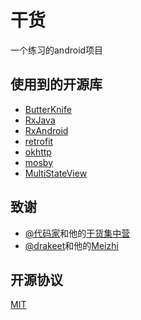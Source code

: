 # 干货
一个练习的android项目


## 使用到的开源库

- [ButterKnife](https://github.com/JakeWharton/butterknife)
- [RxJava](https://github.com/ReactiveX/RxJava )
- [RxAndroid](https://github.com/ReactiveX/RxAndroid )
- [retrofit](https://github.com/square/retrofit)
- [okhttp](https://github.com/square/okhttp)
- [mosby](https://github.com/sockeqwe/mosby)
- [MultiStateView](https://github.com/Kennyc1012/MultiStateView)


## 致谢

- [@代码家](http://weibo.com/u/1628291124)和他的[干货集中营](http://gank.io)
- [@drakeet](http://weibo.com/drak11t)和他的[Meizhi](https://github.com/drakeet/Meizhi)




## 开源协议

[MIT](LICENSE)